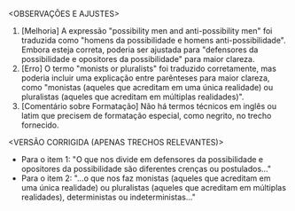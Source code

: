 <OBSERVAÇÕES E AJUSTES>
1. [Melhoria] A expressão "possibility men and anti-possibility men" foi traduzida como "homens da possibilidade e homens anti-possibilidade". Embora esteja correta, poderia ser ajustada para "defensores da possibilidade e opositores da possibilidade" para maior clareza.
2. [Erro] O termo "monists or pluralists" foi traduzido corretamente, mas poderia incluir uma explicação entre parênteses para maior clareza, como "monistas (aqueles que acreditam em uma única realidade) ou pluralistas (aqueles que acreditam em múltiplas realidades)".
3. [Comentário sobre Formatação] Não há termos técnicos em inglês ou latim que precisem de formatação especial, como negrito, no trecho fornecido.

<VERSÃO CORRIGIDA (APENAS TRECHOS RELEVANTES)>
- Para o item 1: "O que nos divide em defensores da possibilidade e opositores da possibilidade são diferentes crenças ou postulados..."
- Para o item 2: "...o que nos faz monistas (aqueles que acreditam em uma única realidade) ou pluralistas (aqueles que acreditam em múltiplas realidades), deterministas ou indeterministas..."